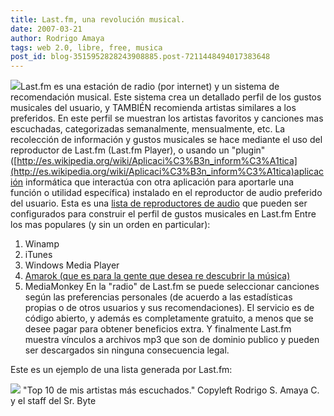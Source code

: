 ```yaml
---
title: Last.fm, una revolución musical.
date: 2007-03-21
author: Rodrigo Amaya
tags: web 2.0, libre, free, musica
post_id: blog-3515952828243908885.post-7211448494017383648
---
```


[![](http://bp1.blogger.com/_ayvorITawE4/RgFfGcDxhTI/AAAAAAAAAMg/Rg0km280uek/s400/lastfm.gif)](http://bp1.blogger.com/_ayvorITawE4/RgFfGcDxhTI/AAAAAAAAAMg/Rg0km280uek/s1600-h/lastfm.gif)Last.fm es una
      estación de radio (por internet) y un sistema de recomendación musical. Este sistema crea un
      detallado perfil de los gustos musicales del usuario, y TAMBIÉN recomienda artistas similares
      a los preferidos. En este perfil se muestran los artistas favoritos y canciones mas
      escuchadas, categorizadas semanalmente, mensualmente, etc.
La recolección de
      información y gustos musicales se hace mediante el uso del reproductor de Last.fm (Last.fm Player), o usando un "plugin" ([http://es.wikipedia.org/wiki/Aplicaci%C3%B3n_inform%C3%A1tica](http://es.wikipedia.org/wiki/Aplicaci%C3%B3n_inform%C3%A1tica)aplicación informática que interactúa con otra aplicación para
      aportarle una función o utilidad específica) instalado en el reproductor de audio preferido
      del usuario.
Esta es una [lista de reproductores de audio](http://en.wikipedia.org/wiki/Last.fm#List_of_supported_media_players) que pueden ser configurados para construir el perfil de
      gustos musicales en Last.fm
Entre los mas populares (y sin un orden en
      particular):

1. Winamp
2. iTunes
3. Windows Media Player
4. [Amarok (que es para la gente que desea re descubrir la música)](http://rodrigoamaya.blogspot.com/2007/03/amarok-rocks.html)
5. MediaMonkey
En la "radio" de Last.fm se puede
      seleccionar canciones según las preferencias personales (de acuerdo a las estadísticas propias
      o de otros usuarios y sus recomendaciones). El servicio es de código abierto, y además es
      completamente gratuito, a menos que se desee pagar para obtener beneficios extra.
Y
      finalmente Last.fm muestra vínculos a archivos mp3 que son de dominio publico y pueden ser
      descargados sin ninguna consecuencia legal.

Este es un ejemplo de una
      lista generada por Last.fm:

[![](http://imagegen.last.fm/lastfmblue/oartists/ramayac.gif)](http://www.last.fm/user/ramayac/?chartstyle=lastfmblue)
"Top 10 de mis
      artistas más escuchados."
Copyleft Rodrigo S. Amaya C. y el staff del Sr.
      Byte